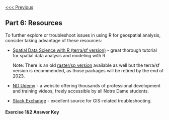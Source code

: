 [<<< Previous](Part5.md)

## Part 6: Resources

To further explore or troubleshoot issues in using R for geospatial analysis, consider taking advantage of these resources:

- [Spatial Data Science with R (terra/sf version)](https://rspatial.org/) - great thorough tutorial for spatial data analysis and modeling with R. 

   Note: There is an old [raster/sp version](https://rspatial.org/raster/index.html) available as well but the terra/sf version is recommended, as those packages will be retired by the end of 2023.

- [ND Udemy](https://nd.udemy.com/) - a website offering thousands of professional development and training videos, freely accessible by all Notre Dame students.

- [Stack Exchange](https://gis.stackexchange.com/) - excellent source for GIS-related troubleshooting.



#### Exercise 1&2 Answer Key
